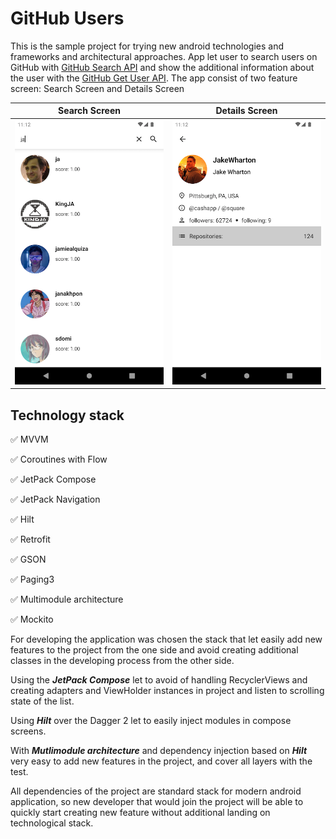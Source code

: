 [imageDetails]: ./screens/screenDetails.png "Screen Details"
[imageList]: ./screens/screenList.png "Screen List"

GitHub Users
============

This is the sample project for trying new android technologies and frameworks and architectural approaches.
App let user to search users on GitHub with [GitHub Search API](https://docs.github.com/en/rest/reference/search#search-users) and show the additional information about the user with the [GitHub Get User API](https://docs.github.com/en/rest/users/users#get-a-user).
The app consist of two feature screen: Search Screen and Details Screen

| Search Screen            |        Details Screen            |
|--------------------------|----------------------------------|
|![Screen List][imageList] |  ![Screen Details][imageDetails] |


Technology stack
----------------
✅ MVVM

✅ Coroutines with Flow

✅ JetPack Compose

✅ JetPack Navigation

✅ Hilt

✅ Retrofit

✅ GSON

✅ Paging3

✅ Multimodule architecture

✅ Mockito

For developing the application was chosen the stack that let easily add new features to the project from the one side and avoid creating additional classes in the developing process from the other side.

Using the ***JetPack Compose*** let to avoid of handling RecyclerViews and creating adapters and ViewHolder instances in project and listen to scrolling state of the list.

Using ***Hilt*** over the Dagger 2 let to easily inject modules in compose screens.

With ***Mutlimodule architecture*** and dependency injection based on ***Hilt*** very easy to add new features in the project, and cover all layers with the test. 

All dependencies of the project are standard stack for modern android application, so new developer that would join the project will be able to quickly start creating new feature without additional landing on technological stack. 